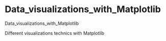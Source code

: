 # Data_visualizations_with_Matplotlib
Data_visualizations_with_Matplotlib

Different visualizations technics with Matplotlib 

